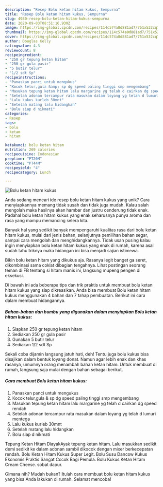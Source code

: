```yaml
---
description: "Resep Bolu ketan hitam kukus, Sempurna"
title: "Resep Bolu ketan hitam kukus, Sempurna"
slug: 4980-resep-bolu-ketan-hitam-kukus-sempurna
date: 2020-09-03T08:51:16.930Z
image: https://img-global.cpcdn.com/recipes/114c574a0d881ad7/751x532cq70/bolu-ketan-hitam-kukus-foto-resep-utama.jpg
thumbnail: https://img-global.cpcdn.com/recipes/114c574a0d881ad7/751x532cq70/bolu-ketan-hitam-kukus-foto-resep-utama.jpg
cover: https://img-global.cpcdn.com/recipes/114c574a0d881ad7/751x532cq70/bolu-ketan-hitam-kukus-foto-resep-utama.jpg
author: Douglas Kelly
ratingvalue: 4.3
reviewcount: 8
recipeingredient:
- "250 gr tepung ketan hitam"
- "250 gr gula pasir"
- "5 butir telur"
- "1/2 sdt Sp"
recipeinstructions:
- "Panaskan panci untuk mengukus"
- "Kocok telur,gula &amp; sp dg speed paling tinggi smp mengembang"
- "Masukan tepung ketan hitam lalu margarine yg telah d cairkan dg speed rendah"
- "Setelah adonan tercampur rata masukan dalam loyang yg telah d lumuri mentega"
- "Lalu kukus kurleb 30mnt"
- "Setelah matang lalu hidangkan"
- "Bolu siap d nikmati"
categories:
- Resep
tags:
- bolu
- ketan
- hitam

katakunci: bolu ketan hitam 
nutrition: 269 calories
recipecuisine: Indonesian
preptime: "PT20M"
cooktime: "PT44M"
recipeyield: "4"
recipecategory: Lunch

---
```



![Bolu ketan hitam kukus](https://img-global.cpcdn.com/recipes/114c574a0d881ad7/751x532cq70/bolu-ketan-hitam-kukus-foto-resep-utama.jpg)

Anda sedang mencari ide resep bolu ketan hitam kukus yang unik? Cara menyiapkannya memang tidak susah dan tidak juga mudah. Kalau salah mengolah maka hasilnya akan hambar dan justru cenderung tidak enak. Padahal bolu ketan hitam kukus yang enak seharusnya punya aroma dan rasa yang mampu memancing selera kita.

Banyak hal yang sedikit banyak mempengaruhi kualitas rasa dari bolu ketan hitam kukus, mulai dari jenis bahan, selanjutnya pemilihan bahan segar, sampai cara mengolah dan menghidangkannya. Tidak usah pusing kalau ingin menyiapkan bolu ketan hitam kukus yang enak di rumah, karena asal sudah tahu triknya maka hidangan ini bisa menjadi sajian istimewa.

Bikin bolu ketan hitam yang dikukus aja. Rasanya legit banget ga seret, dikombinasi sama coklat dibagian tengahnya. Lihat postingan seorang teman di FB tentang si hitam manis ini, langsung mupeng pengen di eksekusi.


Di bawah ini ada beberapa tips dan trik praktis untuk membuat bolu ketan hitam kukus yang siap dikreasikan. Anda bisa membuat Bolu ketan hitam kukus menggunakan 4 bahan dan 7 tahap pembuatan. Berikut ini cara dalam membuat hidangannya.

<!--inarticleads1-->

##### Bahan-bahan dan bumbu yang digunakan dalam menyiapkan Bolu ketan hitam kukus:

1. Siapkan 250 gr tepung ketan hitam
1. Sediakan 250 gr gula pasir
1. Gunakan 5 butir telur
1. Sediakan 1/2 sdt Sp


Sekali coba dijamin langsung jatuh hati, deh! Tentu juga bolu kukus bisa disajikan dalam bentuk loyang donat. Namun agar lebih enak dan khas rasanya, umumnya orang menambah bahan ketan hitam. Untuk membuat di rumah, langsung saja mulai dengan bahan sebagai berikut. 

<!--inarticleads2-->

##### Cara membuat Bolu ketan hitam kukus:

1. Panaskan panci untuk mengukus
1. Kocok telur,gula &amp; sp dg speed paling tinggi smp mengembang
1. Masukan tepung ketan hitam lalu margarine yg telah d cairkan dg speed rendah
1. Setelah adonan tercampur rata masukan dalam loyang yg telah d lumuri mentega
1. Lalu kukus kurleb 30mnt
1. Setelah matang lalu hidangkan
1. Bolu siap d nikmati


Tepung Ketan Hitam DiayakAyak tepung ketan hitam. Lalu masukkan sedikit demi sedikit ke dalam adonan sambil dikocok dengan mixer berkecepatan rendah. Bolu Ketan Hitam Kukus Super Legit. Bolu Susu Dancow Kukus Ekonomis Praktis Sangat Cocok Bagi Pemula. Bolu Kukus Ketan Hitam Cream Cheese. sobat dapur. 

Gimana nih? Mudah bukan? Itulah cara membuat bolu ketan hitam kukus yang bisa Anda lakukan di rumah. Selamat mencoba!
